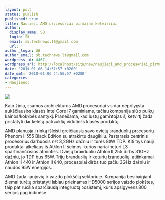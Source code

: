 ```yaml
---
layout: post
status: publish
published: true
title: Naujieji AMD procesoriai pirmajam ketvirčiui
author:
  display_name: SB
  login: SB
  email: sb.technews.lt@gmail.com
  url: ''
author_login: SB
author_email: sb.technews.lt@gmail.com
wordpress_id: 4467
wordpress_url: http://localhost/site/new/naujieji_amd_procesoriai_pirmajam_ketvirciui/
date: '2010-01-06 14:50:57 +0200'
date_gmt: '2010-01-06 14:50:57 +0200'
categories:
- Naujienos
---
```

<div class="imgright"><img src="http://t2.gstatic.com/images?q=tbn:vLTq1m_gFB8snM:http://farm4.static.flickr.com/3355/3586137609_d456524bd3.jpg"  /></div>
<p>Kaip žinia, esamos architektūros AMD procesoriai vis dar neprilygsta aukščiausios klasės Intel Core i7 gaminiams, tačiau kompanija siūlo puikų kainos/kokybės santykį. Pranešama, kad lustų gamintojas šį ketvirtį žada pristatyti dar keletą patrauklių vidutinės klasės produktų.</p>
<p>AMD planuoja į rinką išleisti greičiausią savo dviejų branduolių procesorių Phenom II 555 Black Edition su atrakintu daugikliu. Pastarasis centrinis procesorius darbuosis net 3,2GHz dažniu ir turės 80W TDP. Kiti trys nauji produktai atkeliaus iš Athlon II šeimos, kurios nariai neturi L3 spartinančiosios atminties. Dviejų branduoliu Athlon II 255 dirbs 3,1GHz dažniu, jo TDP bus 65W. Trijų branduolių ir keturių branduolių, atitinkamai Athlon II 440 ir Athlon II 640, procesoriai dirbs tuo pačiu 3GHz dažniu ir naudos 95W energijos.</p>
<p>AMD žada naujovių ir vaizdo plokščių sektoriuje. Kompanija besibaigiant žiemai turėtų pristatyti labiau prieinamas HD5000 serijos vaizdo plokštes, taip pat ruošia sparčiausią integruotą posistemį, kuris apsigyvens 800 serijos pagrindinėse.<br /></p>
